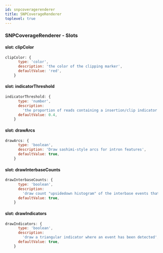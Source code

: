 ```yaml
---
id: snpcoveragerenderer
title: SNPCoverageRenderer
toplevel: true
---
```







### SNPCoverageRenderer - Slots
#### slot: clipColor



```js
clipColor: {
      type: 'color',
      description: 'the color of the clipping marker',
      defaultValue: 'red',
    }
```

#### slot: indicatorThreshold



```js
indicatorThreshold: {
      type: 'number',
      description:
        'the proportion of reads containing a insertion/clip indicator',
      defaultValue: 0.4,
    }
```

#### slot: drawArcs



```js
drawArcs: {
      type: 'boolean',
      description: 'Draw sashimi-style arcs for intron features',
      defaultValue: true,
    }
```

#### slot: drawInterbaseCounts



```js
drawInterbaseCounts: {
      type: 'boolean',
      description:
        'draw count "upsidedown histogram" of the interbase events that don\'t contribute to the coverage count so are not drawn in the normal histogram',
      defaultValue: true,
    }
```

#### slot: drawIndicators



```js
drawIndicators: {
      type: 'boolean',
      description:
        'draw a triangular indicator where an event has been detected',
      defaultValue: true,
    }
```



 
